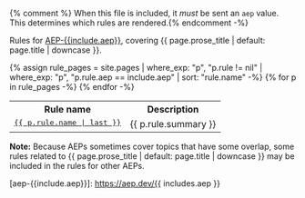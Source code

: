 {% comment %} When this file is included, it _must_ be sent an `aep` value.
This determines which rules are rendered.{% endcomment -%}

Rules for [AEP-{{include.aep}}](), covering
{{ page.prose_title | default: page.title | downcase }}.

<!-- prettier-ignore -->
<div class="aep-rule-listing">
  {% assign rule_pages = site.pages | where_exp: "p", "p.rule != nil" | where_exp: "p", "p.rule.aep == include.aep" | sort: "rule.name" -%}
  <table class="glue-table--datatable glue-table--stacked api-linter-rule-listing" style="width: 100%;">
    <tr>
      <th>Rule name</th>
      <th>Description</th>
    </tr>
    {% for p in rule_pages -%}
    <tr>
      <td style="vertical-align: top;">
        <a href="{{ site.url }}{{ p.url }}">
        <tt>{{ p.rule.name | last }}</tt>
        </a>
      </td>
      <td>{{ p.rule.summary }}</td>
    </tr>
    {% endfor -%}
  </table>
</div>

**Note:** Because AEPs sometimes cover topics that have some overlap, some
rules related to {{ page.prose_title | default: page.title | downcase }} may be
included in the rules for other AEPs.

[aep-{{include.aep}}]: https://aep.dev/{{ includes.aep }}
